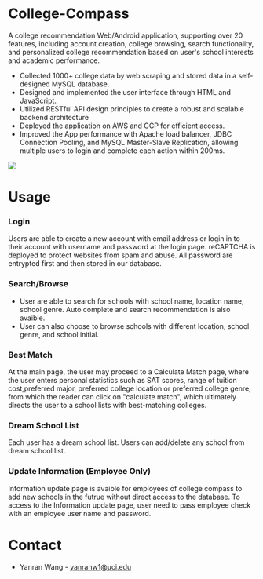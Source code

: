 # College-Compass
A college recommendation Web/Android application, supporting over 20 features, including account creation, college browsing, search functionality, and personalized college recommendation based on user's school interests and academic performance.

- Collected 1000+ college data by web scraping and stored data in a self-designed MySQL database.
- Designed and implemented the user interface through HTML and JavaScript.
- Utilized RESTful API design principles to create a robust and scalable backend architecture
- Deployed the application on AWS and GCP for efficient access. 
- Improved the App performance with Apache load balancer, JDBC Connection Pooling, and MySQL Master-Slave Replication, allowing multiple users to login and complete each action within 200ms.

![](https://github.com/yanranw1/College-Compass/assets/83220283/2b552865-d30f-43e6-97fa-087fee23d1ac)

 

 

# Usage
### Login
Users are able to create a new account with email address or login in to their account with username and password at the login page. reCAPTCHA is deployed to protect websites from spam and abuse. All password are entrypted first and then stored in our database. 
### Search/Browse
- User are able to search for schools with school name, location name, school genre. Auto complete and search recommendation is also avaible.
- User can also choose to browse schools with different location, school genre, and school initial.
### Best Match
At the main page, the user may proceed to a Calculate Match page, where the user enters personal statistics such as SAT scores, range of tuition cost,preferred major, preferred college location or preferred college genre, from which the reader can click on "calculate match", which ultimately directs the user to a school lists with best-matching colleges.
### Dream School List
Each user has a dream school list. Users can add/delete any school from dream school list.
### Update Information (Employee Only)
Information update page is avaible for employees of college compass to add new schools in the futrue without direct access to the database. To access to the Information update page, user need to pass employee check with an employee user name and password. 

# Contact
- Yanran Wang - yanranw1@uci.edu
